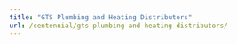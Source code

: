 ```yaml
---
title: "GTS Plumbing and Heating Distributors"
url: /centennial/gts-plumbing-and-heating-distributors/
---
```

